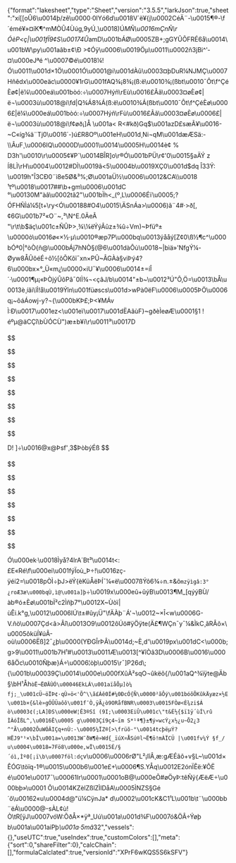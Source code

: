 {"format":"lakesheet","type":"Sheet","version":"3.5.5","larkJson":true,"sheet":"xí[[oÛ6\u0014þ/zê\u0000·0IYó6d\u0018V`ë¥{j\u0002CéÄ¨-\u0015¶®-\f´émé¥»¤í­K¶^mMÒÛ4Ùúg,9yÚ_\u0018)Ú*MÑ\u0016mÇnÑ\rÓèP<ç|\u001fÏ9¢S\u00174Û*amD\u001bÁØ\u0005ZB+;gGYÛÕFRÉ6å\u0014\u001bW\\py\u001aâb±¢\\Ð >¢Óÿ\u0006\u0019Öµ\u0011\u0002ñ3jBi^'­¤\u000eJªé ^\u0007©é\u0018¼!Ó\u0011\u001d×1Ö\u0001Ó\u0001@i\u001dÀû\u0003¤þDuR¼NJMÇ\u0007Hñêdx\u000eäc\u0000¥1rG\u001fAQ¾¡8¾¡(ß:ë\u0010¾¡(ßbt\u0010¯Ôt\f^ÇéÈø¢|ë¼\u000eá\u001bò­ó:÷\u0007Hýñ\rEù\u0016£Ãã\u0003¤øÈø¢|ë¬\u0003ù\u0018@i\fd|Q¾Á8¾Á(ß:ë\u0010¾Á(ßbt\u0010¯Ôt\f^ÇéÈø\u0006£|ë¼\u000eá\u001bò­ó:÷\u0007Hýñ\rFù\u0016£Ãã\u0003¤øÈø\u0006£|ë¬\u0003ù\u0018@i\f¢øð¡]Å \u001a< R<#kð)Gq$\u001azD£sæÃ¥\u0016-~C«íg¾ä¨Tj0\u0016´-)ú£R8Oº\u001eH\u001d­¸Ni¬qM\u001dæÆSä:-\\ÂuF¸\u0006IQ\u0000D\u0001\u0014\u0005H\u0014è¢ %
D3h'\u0010\r\u0005¢¥P´\u0014BÎR]o\r®Ó\u001bPÜ\r¢'0\u0015§aÄÝ z
Í8LÌ\rH\u0004\u0012#DÌ\u0019â<5\u0004b\u0019XÇ0\u001d$dq
Î33Ý:\u0019h\"Î3CÐ0¨ì8e5Ø&³%;Ø\u001aÜ½\u0006\u0012&CA\\\u0018¹tº\u0018\u0017##\b+gm\u0006\u001dC °\u00130M\"àâ\u0002tã2\"\u001bÏh<_(º¸L\u0006Éï\u0005;?ÓFHÑÌá¼5[t+\ry<Ó\u00188#O4\u0015\\ÄSnÁa>\u0006)ã¨4#·>ð[,¢6G\u001b7²«O¨~,³\\N^E.0ÄeÃ \"\r\t\b$äç\u001c±ÑÛÞ>¸¾\\¼ëÝýÂûz±¾û÷Vm)~Þfüº±\u0000ò\u0016ø«×½·µ\u0010®æp7P\u000bq\u0013ýååý[Z¢0\\ß½¶c^\u000bÓª0|°òÒ{ñ@\u000bÁj7hNÒ§(@6\u001dàÔù\u0018~|bìä»'NfgÝ¼-Øyw8ÅÛôéÉ÷õ½[õÕKõï¯xn×PÛ~ÂGÀà§v­iÞý4?6\u000bx×°_Ü«m¿\u0000×iU¯¥\u0006\u0014±=íÎ´·\u0001¶µ¡«ÞÒjýÛõPâ¯0lÌ¾¬<çâJ/b\u0014\"±b~\u0012³Ú\"Ô,Ö=\u0013\bÅ\u0013è¸íâi\\îÌ!å\u0019Ýîn\u001füøscs\u001d>wPà0ëF\u0006\u0005ÞÖ\u0006q¡~õáÁowj-y?¬{\u000bKÞ£;Þ<¥MÁvÌ:Ð\u0017\u001ez<\u001eï\u0017\u001dËAãùF}~gðèÌeøÆ\u0001§1
!éºµ@äCÇî\bÙÓCÙ\")æ±b¥í\r\u0011³\u0017D

$$

$$


$$

$$



$$

$$


$$

$$



D! ]÷\u0016@x@Þsf'¸3$ÞòbýÉß
$$

$$


$$

$$



$$

$$


$$

$$



Ó\u000ek·\u0018Ìyå?4lrA´Bt³\u0014t<:£E«Ré\f\u000ei\u001fýÏoù_Þ÷!\u0016zç-ÿéí­2=\u0018pÒÌ÷þJ>ëÝ{èKüÅëÞÍ¯¼«ë\u0007ßÝô6¾÷n.±&õ`mzÿìgâ:3°¿roÆ3æ\u000bqÙ,ì@\u001a]þ`÷\u0019x\u000eû+ûýB\u0013¶M_[qýýBÙ/àb®ó±Èø\u001bÏ²c2Ìñþ7°\u0012X~Ùòï|ùÊi.k°g,\u0012\u0006IÚ\t±#ûy¡Ü\"\fÄÀþ¨Á'¬\u0012~×Î<w\u0006G-V.ñò\u0007Çd<ã>Âî\u0013O9\u0012ôÚö#ÿÖÿte(Ä£¶WÇn¯y¯¼&ÌkC¸ãRÂõ×\u0005ôküÍ¥úÃ-où\u0006Ëß]2¯¿þ\u0000(YÐGÎrÞÂ\u0014d;~È,d'\u0019px\u001dC<\u000b;g>9\u0011\u001b7H¹#\u0013\u0011Æ\u0013[^¥îÒâ3D\u0006B\u0016\u0006åÖc\u0010Ñþæ}Á÷\u0006¦òþ\u0015\r¯]P26d\\;{\u001b\u00039Ç\u0014\u000e\u000fXûÀ²sqO¬ûkëõ{/\u001aQ^¾ïÿte@Äb§\bH¹Åh`òË¬ËØÂÙÓ\u00046EkLÁ\u001aïåÕµ]ò¼
fj;_\u001cÜ~öÏÞ¢·qÙ»ö<'Õ^\\ã£Áê0Í#¼0ÐcÓ{Ñ\u0000²ãÔý\u001bóõÕKûkÄyæz×½E\u001b×{&lè»gÓÛÜaôô\u001f¯Ò,ÿÃ¿ò9ORåfBNR\u0003\u0015FÒø<È¾zi$Á ò\u0003¢(;LA]ÐS\u000eW¦Ê3®Sî
(9I;\u0003EiÛ\u001c\"t&É½{$ï1ÿ´ùÍ\rû
ÌÀóÎßL^,\u0016Ê\u0005
g\u0003Çí9ç4~ïm
S*¹ª¶}±¶ý«wcÝ¿x½¿u~Õ2¿3 ^°Ã\u0002ÔuWÓÂIÇq+nÙ:-\u0005¼ÏZ®[>\früõ·°\u0014tcþ­ëµÝ?HËJ9°¹×\bÎ\u001a=\u0013W¯ðW¶ê»Wd{_ïúX¤ÅSú®l¬Ë¶ö!mÀÏCÜ
|\u001fv¼Ý §f_/
u\u0004\u0018=7Fö8\u000e,wÏ\u0015É/§´óì,Ìº0[¡ï\b\u0007föl:dç`v\u0006\u0006rØ\"L²¡lîÂ¸æ:gÆÉãô+v§L~\u001d×ÊÓG\tòïq-1®\u0015\u000b6\u001e£+\u0006¶S.YÅq\u0012E2ónÏÊë:¥ÕËé\u001e\u0017¯\u00061Ir\u0001\u0001oB@\u000eÕ#øÖyÞ:têÑÿ{ÆëÆ÷\u000bþ»\u0001 Õ\u0014KZèlZßlZÌlDåA\u0005ÌNZS§Gé´ô\u00162«u\u0004d@\"ü¼CÿnJa* d\u0002\u001cK&C1¹L\u001b\t¨\u000bb¨ëÁ\u0000@-sÀL¢ù!Ò\tR[ÿJ\u0007vóW:ÕðÅ×*ÿª_Uú\u001a\u001d¾F\u0007ó&ÖÂ÷Ýøþ b\u001a\u001aiPþ_\u001a·5mâ_32","vessels":{},"useUTC":true,"useIndex":true,"customColors":[],"meta":{"sort":0,"shareFilter":0},"calcChain":[],"formulaCalclated":true,"versionId":"XPrF6wKQS5S6kSFV"}
